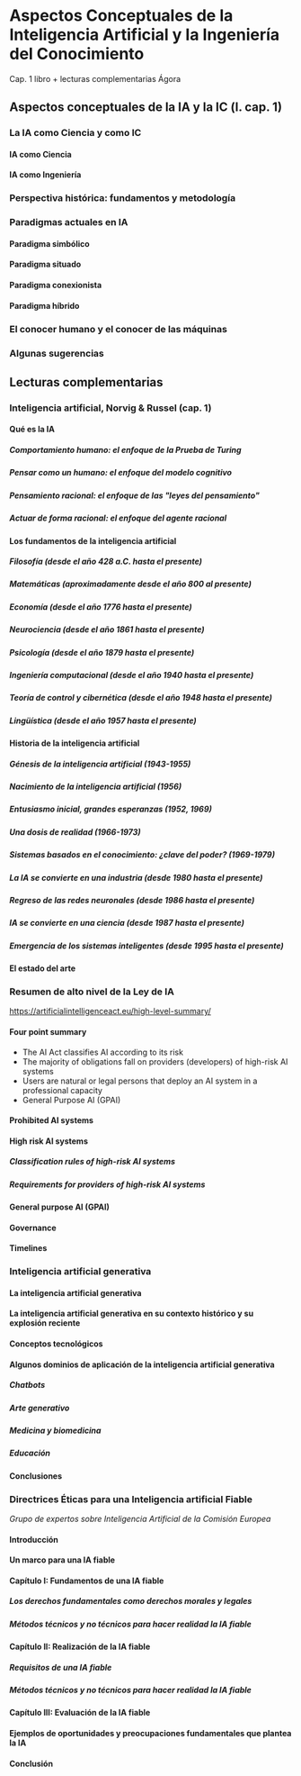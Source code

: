 # Aspectos Conceptuales de la Inteligencia Artificial y la Ingeniería del Conocimiento

Cap. 1 libro + lecturas complementarias Ágora

## Aspectos conceptuales de la IA y la IC (l. cap. 1)
### La IA como Ciencia y como IC
#### IA como Ciencia
#### IA como Ingeniería
### Perspectiva histórica: fundamentos y metodología
### Paradigmas actuales en IA
#### Paradigma simbólico
#### Paradigma situado
#### Paradigma conexionista
#### Paradigma híbrido
### El conocer humano y el conocer de las máquinas
### Algunas sugerencias

## Lecturas complementarias
### Inteligencia artificial, Norvig & Russel (cap. 1)
#### Qué es la IA
##### Comportamiento humano: el enfoque de la Prueba de Turing
##### Pensar como un humano: el enfoque del modelo cognitivo
##### Pensamiento racional: el enfoque de las "leyes del pensamiento"
##### Actuar de forma racional: el enfoque del agente racional
#### Los fundamentos de la inteligencia artificial
##### Filosofía (desde el año 428 a.C. hasta el presente)
##### Matemáticas (aproximadamente desde el año 800 al presente)
##### Economía (desde el año 1776 hasta el presente)
##### Neurociencia (desde el año 1861 hasta el presente)
##### Psicología (desde el año 1879 hasta el presente)
##### Ingeniería computacional (desde el año 1940 hasta el presente)
##### Teoría de control y cibernética (desde el año 1948 hasta el presente)
##### Lingüística (desde el año 1957 hasta el presente)
#### Historia de la inteligencia artificial
##### Génesis de la inteligencia artificial (1943-1955)
##### Nacimiento de la inteligencia artificial (1956)
##### Entusiasmo inicial, grandes esperanzas (1952, 1969)
##### Una dosis de realidad (1966-1973)
##### Sistemas basados en el conocimiento: ¿clave del poder? (1969-1979)
##### La IA se convierte en una industria (desde 1980 hasta el presente)
##### Regreso de las redes neuronales (desde 1986 hasta el presente)
##### IA se convierte en una ciencia (desde 1987 hasta el presente)
##### Emergencia de los sistemas inteligentes (desde 1995 hasta el presente)
#### El estado del arte

### Resumen de alto nivel de la Ley de IA
https://artificialintelligenceact.eu/high-level-summary/
#### Four point summary
- The AI Act classifies AI according to its risk
- The majority of obligations fall on providers (developers) of high-risk AI systems
- Users are natural or legal persons that deploy an AI system in a professional capacity
- General Purpose AI (GPAI)
#### Prohibited AI systems
#### High risk AI systems
##### Classification rules of high-risk AI systems
##### Requirements for providers of high-risk AI systems
#### General purpose AI (GPAI)
#### Governance
#### Timelines
### Inteligencia artificial generativa
#### La inteligencia artificial generativa
#### La inteligencia artificial generativa en su contexto histórico y su explosión reciente
#### Conceptos tecnológicos
#### Algunos dominios de aplicación de la inteligencia artificial generativa
##### Chatbots
##### Arte generativo
##### Medicina y biomedicina
##### Educación
#### Conclusiones
### Directrices Éticas para una Inteligencia artificial Fiable
_Grupo de expertos sobre Inteligencia Artificial de la Comisión Europea_
#### Introducción
#### Un marco para una IA fiable
#### Capítulo I: Fundamentos de una IA fiable
##### Los derechos fundamentales como derechos morales y legales
##### Métodos técnicos y no técnicos para hacer realidad la IA fiable
#### Capítulo II: Realización de la IA fiable
##### Requisitos de una IA fiable
##### Métodos técnicos y no técnicos para hacer realidad la IA fiable
#### Capítulo III: Evaluación de la IA fiable
#### Ejemplos de oportunidades y preocupaciones fundamentales que plantea la IA
#### Conclusión


